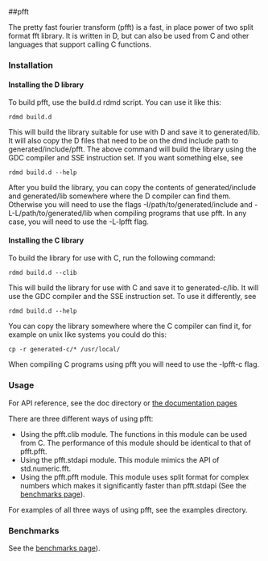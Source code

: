 ##pfft

The pretty fast fourier transform (pfft) is a fast, in place power of two split format fft library. It is written in D, but can also be used from C and other languages that support calling C functions. 



### Installation 

#### Installing the D library

To build pfft, use the build.d rdmd script. You can use it like this:

    rdmd build.d

This will build the library suitable for use with D and save it to generated/lib. It will also copy the D files that need to be on the dmd include path to generated/include/pfft. The above command will build the library using the GDC compiler and SSE instruction set. If you want something else, see

    rdmd build.d --help

After you build the library, you can copy the contents of generated/include and generated/lib somewhere where the D compiler can find them. Otherwise you will need to use the flags -I/path/to/generated/include and -L-L/path/to/generated/lib when compiling programs that use pfft. In any case, you will need to use the -L-lpfft flag.

#### Installing the C library

To build the library for use with C, run the following command:

    rdmd build.d --clib

This will build the library for use with C and save it to generated-c/lib. It will use the GDC compiler and the SSE instruction set. To use it differently,
see 

    rdmd build.d --help

You can copy the library somewhere where the C compiler can find it, for example on unix like systems you could do this:

    cp -r generated-c/* /usr/local/

When compiling C programs using pfft you will need to use the -lpfft-c flag.



### Usage

For API reference, see the doc directory or  [the documentation pages](http://jerro.github.com/pfft/doc/pfft.pfft.html)

There are three different ways of using pfft:

* Using the pfft.clib module. The functions in this module can be used from C.  The performance of this module should be identical to that of pfft.pfft.
* Using the pfft.stdapi module. This module mimics the API of std.numeric.fft.
* Using the pfft.pfft module. This module uses split format for complex numbers which makes it significantly faster than pfft.stdapi (See the [benchmarks page](http://jerro.github.com/pfft/benchmarks/)). 

For examples of all three ways of using pfft, see the examples directory.



### Benchmarks

See the [benchmarks page](http://jerro.github.com/pfft/benchmarks/)).
